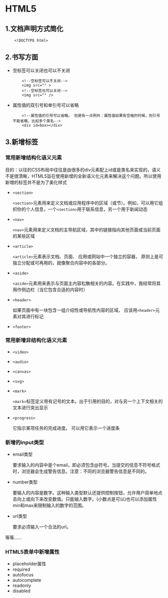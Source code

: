 # HTML5

## 1.文档声明方式简化

```
    <!DOCTYPE html>
```

## 2.书写方面
* 空标签可以关闭也可以不关闭
    ```
        <!--空标签可以不关闭-->
        <img src="" >
        <!--空标签也可以关闭-->
        <img src="" />
    ```
* 属性值的双引号和单引号可以省略
    ```
        <!--属性值的引号可以省略。 但是有一点例外：属性值如果有空格的时候，则引号不能省略，比如多个类名-->
        <div id=box></div>
    ```

## 3.新增标签


### 常用新增结构化语义元素
目的：以往的CSS布局中往往是由很多的div元素配上id或是类名来实现的，语义不是很清晰，HTML5旨在使用新增的全新语义化元素来解决这个问题。所以使用新增的标签并不是为了美化样式

* `<section>`
  
    `<section>`元素用来定义文档或应用程序中的区域（或节）。例如，可以用它组织你的个人信息，一个`<section>`用于联系信息，另一个用于新闻动态

* `<nav>`
  
    `<nav>`元素用来定义文档的主导航区域，其中的链接指向其他页面或当前页面的某些区域

* `<article>`
  
    `<article>`元素表示文档、页面、 应用或网站中一个独立的容器， 原则上是可独立分配或可再用的，就像聚合内容中的各部分。

* `<aside>`
  
    `<aside>`元素用来表示与页面主内容松散相关的内容。在实践中，我经常将其用作侧边栏（当它包含合适的内容时）

* `<header>`
  
    如果页面中有一块包含一组介绍性或导航性内容的区域， 应该用`<header>`元素对其进行标记

* `<footer>`


### 常用新增非结构化语义元素

* `<video>`

* `<audio>`

* `<canvas>`

* `<svg>`

* `<mark>`
  
    `<mark>`标签定义带有记号的文本。出于引用的目的，对与另一个上下文相关的文本进行突出显示

* `<progress>`

    它指示某项任务的完成进度。 可以用它表示一个进度条


### 新增的input类型

* email类型

    要求输入的内容中是个email，即必须包含@符号。当提交的信息不符号格式时，浏览器会生成警告信息。注意：不同的浏览器警告信息是不同的。

* number类型
  
    要输入的内容是数字。这种输入类型默认还提供控制按钮，允许用户简单地点击向上或向下来改变数值。只能输入数字。(小数点是可以)也可以添加属性min和max来限制输入的数字的范围。

* url类型

    要求必须输入一个合法的url。

等等......

### HTML5表单中新增属性

* placeholder属性
* required
* autofocus
* autocomplete
* readonly
* disabled